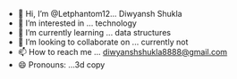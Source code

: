 - 👋 Hi, I’m @Letphantom12... Diwyansh Shukla
- 👀 I’m interested in ... technology
- 🌱 I’m currently learning ... data structures
- 💞️ I’m looking to collaborate on ... currently not
- 📫 How to reach me ... diwyanshshukla8888@gmail.com
- 😄 Pronouns: ...3d copy
  

<!---
Letphantom12/Letphantom12 is a ✨ special ✨ repository because its `README.md` (this file) appears on your GitHub profile.
You can click the Preview link to take a look at your changes.
--->
